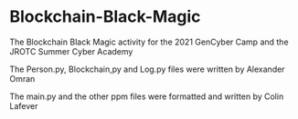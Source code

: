 # Blockchain-Black-Magic
The Blockchain Black Magic activity for the 2021 GenCyber Camp and the JROTC Summer Cyber Academy

The Person.py, Blockchain,py and Log.py files were written by Alexander Omran

The main.py and the other ppm files were formatted and written by Colin Lafever
